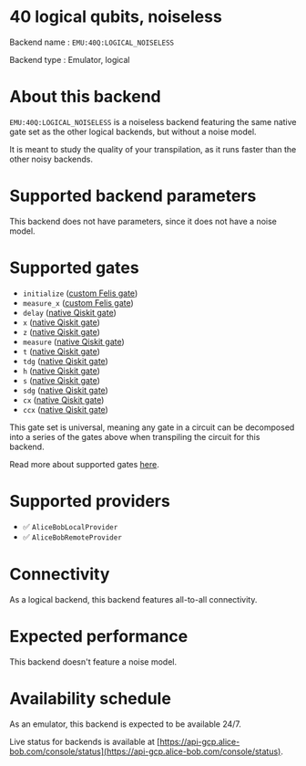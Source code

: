 # 40 logical qubits, noiseless

Backend name : `EMU:40Q:LOGICAL_NOISELESS`

Backend type : Emulator, logical

# About this backend
`EMU:40Q:LOGICAL_NOISELESS` is a noiseless backend featuring the same native gate set as the other logical backends, but without a noise model.

It is meant to study the quality of your transpilation, as it runs faster than the other noisy backends.

# Supported backend parameters
This backend does not have parameters, since it does not have a noise model.

# Supported gates
- `initialize` ([custom Felis gate](../../reference/supported_instructions.md))
- `measure_x` ([custom Felis gate](../../reference/supported_instructions.md))
- `delay` ([native Qiskit gate](https://docs.quantum.ibm.com/api/qiskit/circuit#delay))
- `x` ([native Qiskit gate](https://docs.quantum.ibm.com/api/qiskit/qiskit.circuit.library.XGate))
- `z` ([native Qiskit gate](https://docs.quantum.ibm.com/api/qiskit/qiskit.circuit.library.ZGate))
- `measure` ([native Qiskit gate](https://docs.quantum.ibm.com/api/qiskit/circuit#measure))
- `t` ([native Qiskit gate](https://docs.quantum.ibm.com/api/qiskit/qiskit.circuit.library.TGate))
- `tdg` ([native Qiskit gate](https://docs.quantum.ibm.com/api/qiskit/qiskit.circuit.library.TdgGate))
- `h` ([native Qiskit gate](https://docs.quantum.ibm.com/api/qiskit/qiskit.circuit.library.HGate))
- `s` ([native Qiskit gate](https://docs.quantum.ibm.com/api/qiskit/qiskit.circuit.library.SGate))
- `sdg` ([native Qiskit gate](https://docs.quantum.ibm.com/api/qiskit/qiskit.circuit.library.SdgGate))
- `cx` ([native Qiskit gate](https://docs.quantum.ibm.com/api/qiskit/qiskit.circuit.library.CXGate))
- `ccx` ([native Qiskit gate](https://docs.quantum.ibm.com/api/qiskit/qiskit.circuit.library.CCXGate))

This gate set is universal, meaning any gate in a circuit can be decomposed into a series of the gates above when transpiling the circuit for this backend.

Read more about supported gates [here](../../reference/supported_instructions.md).

# Supported providers
- ✅ `AliceBobLocalProvider`
- ✅ `AliceBobRemoteProvider`

# Connectivity

As a logical backend, this backend features all-to-all connectivity.

# Expected performance
This backend doesn't feature a noise model.

# Availability schedule
As an emulator, this backend is expected to be available 24/7.

Live status for backends is available at [https://api-gcp.alice-bob.com/console/status](https://api-gcp.alice-bob.com/console/status).
